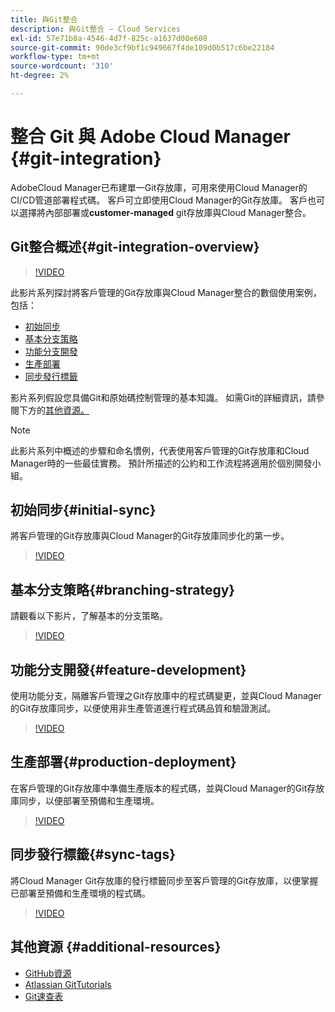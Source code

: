 ```yaml
---
title: 與Git整合
description: 與Git整合 — Cloud Services
exl-id: 57e71b8a-4546-4d7f-825c-a1637d08e608
source-git-commit: 90de3cf9bf1c949667f4de109d0b517c6be22184
workflow-type: tm+mt
source-wordcount: '310'
ht-degree: 2%

---
```


# 整合 Git 與 Adobe Cloud Manager {#git-integration}

AdobeCloud Manager已布建單一Git存放庫，可用來使用Cloud Manager的CI/CD管道部署程式碼。 客戶可立即使用Cloud Manager的Git存放庫。 客戶也可以選擇將內部部署或&#x200B;**customer-managed** git存放庫與Cloud Manager整合。

## Git整合概述{#git-integration-overview}

>[!VIDEO](https://video.tv.adobe.com/v/28710/)

此影片系列探討將客戶管理的Git存放庫與Cloud Manager整合的數個使用案例，包括：

* [初始同步](#initial-sync)
* [基本分支策略](#branching-strategy)
* [功能分支開發](#feature-development)
* [生產部署](#production-deployment)
* [同步發行標籤](#sync-tags)

影片系列假設您具備Git和原始碼控制管理的基本知識。 如需Git的詳細資訊，請參閱下方的[其他資源。](#additional-resources)

>[!NOTE]
>
>此影片系列中概述的步驟和命名慣例，代表使用客戶管理的Git存放庫和Cloud Manager時的一些最佳實務。 預計所描述的公約和工作流程將適用於個別開發小組。

## 初始同步{#initial-sync}

將客戶管理的Git存放庫與Cloud Manager的Git存放庫同步化的第一步。

>[!VIDEO](https://video.tv.adobe.com/v/28711/?quality=12)

## 基本分支策略{#branching-strategy}

請觀看以下影片，了解基本的分支策略。

>[!VIDEO](https://video.tv.adobe.com/v/28712/?quality=12)

## 功能分支開發{#feature-development}

使用功能分支，隔離客戶管理之Git存放庫中的程式碼變更，並與Cloud Manager的Git存放庫同步，以便使用非生產管道進行程式碼品質和驗證測試。

>[!VIDEO](https://video.tv.adobe.com/v/28723/?quality=12)

## 生產部署{#production-deployment}

在客戶管理的Git存放庫中準備生產版本的程式碼，並與Cloud Manager的Git存放庫同步，以便部署至預備和生產環境。

>[!VIDEO](https://video.tv.adobe.com/v/28724/?quality=12)

## 同步發行標籤{#sync-tags}

將Cloud Manager Git存放庫的發行標籤同步至客戶管理的Git存放庫，以便掌握已部署至預備和生產環境的程式碼。

>[!VIDEO](https://video.tv.adobe.com/v/28725/?quality=12)

## 其他資源 {#additional-resources}

* [GitHub資源](https://try.github.io)
* [Atlassian GitTutorials](https://www.atlassian.com/git/tutorials/what-is-version-control)
* [Git速查表](https://education.github.com/git-cheat-sheet-education.pdf)
